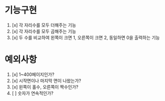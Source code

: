 # 기능구현

1. [x] 각 자리수를 모두 더해주는 기능
2. [x] 각 자리수를 모두 곱해주는 기능
3. [x] 두 수를 비교하여 왼쪽이 크면 1, 오른쪽이 크면 2, 동일하면 0을 출력하는 기능

# 예외사항

1. [x] 1~400페이지인가?
2. [x] 시작면이나 마지막 면이 나왔는가?
3. [x] 왼쪽이 홀수, 오른쪽이 짝수인가?
4. [ ] 숫자가 연속적인가?
